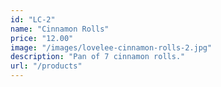 ```yaml
---
id: "LC-2"
name: "Cinnamon Rolls"
price: "12.00"
image: "/images/lovelee-cinnamon-rolls-2.jpg"
description: "Pan of 7 cinnamon rolls."
url: "/products"
---
```

